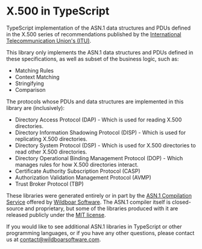 # X.500 in TypeScript

TypeScript implementation of the ASN.1 data structures and PDUs defined in the
X.500 series of recommendations published by the
[International Telecommunication Union's (ITU)](https://www.itu.int/en/Pages/default.aspx).

This library only implements the ASN.1 data structures and PDUs defined in these
specifications, as well as subset of the business logic, such as:

- Matching Rules
- Context Matching
- Stringifying
- Comparison

The protocols whose PDUs and data structures are implemented in this library
are (inclusively):

- Directory Access Protocol (DAP) - Which is used for reading X.500 directories.
- Directory Information Shadowing Protocol (DISP) - Which is used for replicating X.500 directories.
- Directory System Protocol (DSP) - Which is used for X.500 directories to read other X.500 directories.
- Directory Operational Binding Management Protocol (DOP) - Which manages rules for how X.500 directories interact.
- Certificate Authority Subscription Protocol (CASP)
- Authorization Validation Management Protocol (AVMP)
- Trust Broker Protocol (TBP)

These libraries were generated entirely or in part by the
[ASN.1 Compilation Service](https://wildboarsoftware.com/asn1-compilation)
offered by [Wildboar Software](https://wildboarsoftware.com). The ASN.1
compiler itself is closed-source and proprietary, but some of the libraries
produced with it are released publicly under the
[MIT license](https://mit-license.org/).

If you would like to see additional ASN.1 libraries in TypeScript or other
programming languages, or if you have any other questions, please contact us at
[contact@wildboarsoftware.com](mailto:contact@wildboarsoftware.com).
